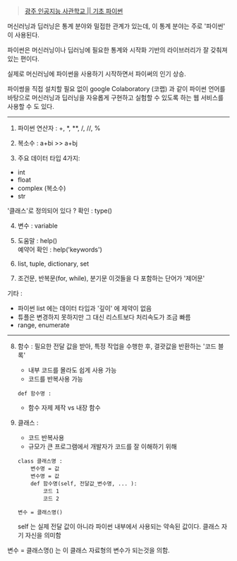 > [광주 인공지능 사관학교 || 기초 파이썬](http://precourse.gj-aischool.com/lectures/5)

머신러닝과 딥러닝은 통계 분야와 밀접한 관계가 있는데, 이 통계 분야는 주로 '파이썬' 이 사용된다.

파이썬은 머신러닝이나 딥러닝에 필요한 통계와 시작화 기반의 라이브러리가 잘 갖춰져 있는 편이다.

실제로 머신러닝에 파이썬을 사용하기 시작하면서 파이써의 인기 상승.

파이썽을 직접 설치할 필요 없이
google Colaboratory (코랩) 과 같이 파이썬 언어를 바탕으로 머신러닝과 딥러닝을 자유롭게 구현하고 실험할 수 있도록 하는 웹 서비스를 사용할 수 도 있다. 

----------------
1. 파이썬 연산자 : 
+, *, **, /, //, %

2. 복소수 : 
a+bi  >> a+bj

3. 주요 데이터 타입 4가지: 
 * int 
 * float
 * complex (복소수)
 * str
 
 '클래스'로 정의되어 있다 ?
확인  : type()

4. 변수 : variable

5. 도움말 : help()  
예약어 확인 : help('keywords')

6. list, tuple, dictionary, set

7. 조건문, 반복문(for, while),  분기문
	이것들을 다 포함하는 단어가 '제어문'


기타 :
* 파이썬 list 에는 데이터 타입과 '깊이' 에 제약이 없음
* 튜플은 변경하지 못하지만 그 대신 리스트보다 처리속도가 조금 빠름 
* range, enumerate

------------

8. 함수 : 
	필요한 전달 값을 받아, 특정 작업을 수행한 후, 결괏값을 반환하는 '코드 블록'
	* 내부 코드를 몰라도 쉽게 사용 가능
	* 코드를 반복사용 가능

	~~~
	def 함수명 :
	~~~ 
	* 함수 자제 제작 vs 내장 함수

9. 클래스 : 
	* 코드 반복사용
	*  규모가 큰 프로그램에서 개발자가 코드를 잘 이해하기 위해

	~~~
	class 클래스명 :
		변수명 = 값
		변수명 = 값
		def 함수명(self, 전달값_변수명, ... ):
			코드 1
			코드 2

	변수 = 클래스명()
	~~~

	self 는 실제 전달 값이 아니라 파이썬 내부에서 사용되는 약속된 값이다. 클래스 자기 자신을 의미함

변수 = 클래스명() 는 이 클래스 자료형의 변수가 되는것을 의함.
